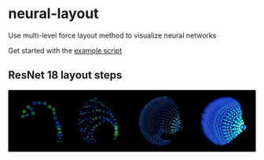 # neural-layout
Use multi-level force layout method to visualize neural networks

Get started with the [example script](https://github.com/vincentherrmann/neural-layout/blob/master/neural_layout/scripts/example_script.py)

## ResNet 18 layout steps
![four steps](https://github.com/vincentherrmann/neural-layout/blob/master/neural_layout/pictures/Resnet18_four_frames.png)

